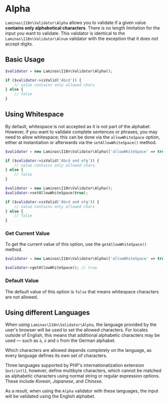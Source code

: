 # Alpha

`Laminas\I18n\Validator\Alpha` allows you to validate if a given value
**contains only alphabetical characters**. There is no length limitation for the
input you want to validate. This validator is identical to the
`Laminas\I18n\Validator\Alnum` validator with the exception that it does not
accept digits.

## Basic Usage

```php
$validator = new Laminas\I18n\Validator\Alpha();

if ($validator->isValid('Abcd')) {
    // value contains only allowed chars
} else {
    // false
}
```

## Using Whitespace

By default, whitespace is not accepted as it is not part of the alphabet.
However, if you want to validate complete sentences or phrases, you may need to
allow whitespace; this can be done via the `allowWhiteSpace` option, either at
instantiation or afterwards via the `setAllowWhiteSpace()` method.

```php fct_label="Constructor Usage"
$validator = new Laminas\I18n\Validator\Alpha(['allowWhiteSpace' => true]);

if ($validator->isValid('Abcd and efg')) {
    // value contains only allowed chars
} else {
    // false
}
```

```php fct_label="Setter Usage"
$validator = new Laminas\I18n\Validator\Alpha();
$validator->setAllowWhiteSpace(true);

if ($validator->isValid('Abcd and efg')) {
    // value contains only allowed chars
} else {
    // false
}
```

### Get Current Value

To get the current value of this option, use the `getAllowWhiteSpace()` method.

```php
$validator = new Laminas\I18n\Validator\Alpha(['allowWhiteSpace' => true]);

$validator->getAllowWhiteSpace(); // true
```

### Default Value

The default value of this option is `false` that means whitespace characters are
not allowed.

## Using different Languages

When using `Laminas\I18n\Validator\Alpha`, the language provided by the user's
browser will be used to set the allowed characters. For locales outside of
English, this means that additional alphabetic characters may be used
&mdash; such as `ä`, `ö` and `ü` from the German alphabet.

Which characters are allowed depends completely on the language, as every
language defines its own set of characters.

Three languages supported by PHP's internationalization extension (`ext/intl`),
however, define multibyte characters, which cannot be matched as alphabetic
characters using normal string or regular expression options. These include
*Korean*, *Japanese*, and *Chinese*.

As a result, when using the `Alpha` validator with these languages, the input
will be validated using the English alphabet.
